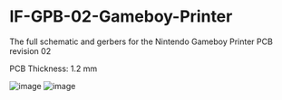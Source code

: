 # IF-GPB-02-Gameboy-Printer
The full schematic and gerbers for the Nintendo Gameboy Printer PCB revision 02

PCB Thickness: 1.2 mm

![image](https://github.com/Modman/IF-GPB-02-Gameboy-Printer/blob/main/IF-GBP-02%20Top.png)
![image](https://github.com/Modman/IF-GPB-02-Gameboy-Printer/blob/main/IF-GBP-02%20Bottom.png)
